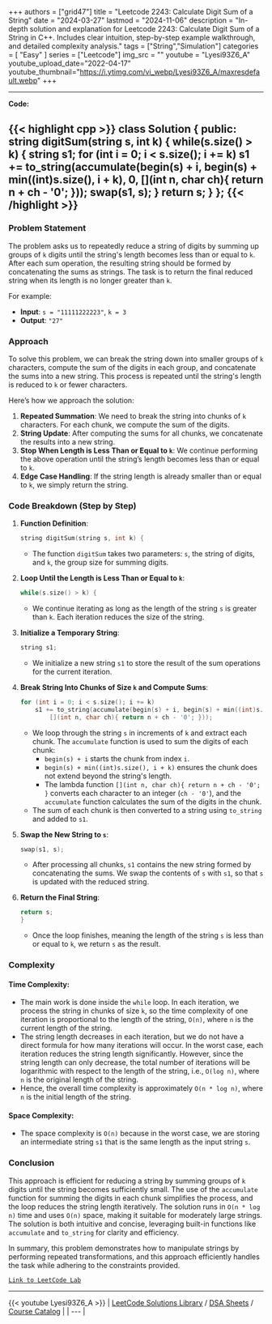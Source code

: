 
+++
authors = ["grid47"]
title = "Leetcode 2243: Calculate Digit Sum of a String"
date = "2024-03-27"
lastmod = "2024-11-06"
description = "In-depth solution and explanation for Leetcode 2243: Calculate Digit Sum of a String in C++. Includes clear intuition, step-by-step example walkthrough, and detailed complexity analysis."
tags = ["String","Simulation"]
categories = [
    "Easy"
]
series = ["Leetcode"]
img_src = ""
youtube = "Lyesi93Z6_A"
youtube_upload_date="2022-04-17"
youtube_thumbnail="https://i.ytimg.com/vi_webp/Lyesi93Z6_A/maxresdefault.webp"
+++



---
**Code:**

{{< highlight cpp >}}
class Solution {
public:
    string digitSum(string s, int k) {
    while(s.size() > k) {
        string s1;
        for (int i = 0; i < s.size(); i += k)
            s1 += to_string(accumulate(begin(s) + i, begin(s) + min((int)s.size(), i + k), 0, 
                [](int n, char ch){ return n + ch - '0'; }));
        swap(s1, s);
    }
    return s;
}
};
{{< /highlight >}}
---

### Problem Statement
The problem asks us to repeatedly reduce a string of digits by summing up groups of `k` digits until the string's length becomes less than or equal to `k`. After each sum operation, the resulting string should be formed by concatenating the sums as strings. The task is to return the final reduced string when its length is no longer greater than `k`.

For example:
- **Input**: `s = "11111222223"`, `k = 3`
- **Output**: `"27"`
  
### Approach
To solve this problem, we can break the string down into smaller groups of `k` characters, compute the sum of the digits in each group, and concatenate the sums into a new string. This process is repeated until the string's length is reduced to `k` or fewer characters.

Here’s how we approach the solution:
1. **Repeated Summation**: We need to break the string into chunks of `k` characters. For each chunk, we compute the sum of the digits.
2. **String Update**: After computing the sums for all chunks, we concatenate the results into a new string.
3. **Stop When Length is Less Than or Equal to `k`**: We continue performing the above operation until the string’s length becomes less than or equal to `k`.
4. **Edge Case Handling**: If the string length is already smaller than or equal to `k`, we simply return the string.

### Code Breakdown (Step by Step)

1. **Function Definition**:
   ```cpp
   string digitSum(string s, int k) {
   ```
   - The function `digitSum` takes two parameters: `s`, the string of digits, and `k`, the group size for summing digits.

2. **Loop Until the Length is Less Than or Equal to `k`**:
   ```cpp
   while(s.size() > k) {
   ```
   - We continue iterating as long as the length of the string `s` is greater than `k`. Each iteration reduces the size of the string.

3. **Initialize a Temporary String**:
   ```cpp
   string s1;
   ```
   - We initialize a new string `s1` to store the result of the sum operations for the current iteration.

4. **Break String Into Chunks of Size `k` and Compute Sums**:
   ```cpp
   for (int i = 0; i < s.size(); i += k)
       s1 += to_string(accumulate(begin(s) + i, begin(s) + min((int)s.size(), i + k), 0, 
           [](int n, char ch){ return n + ch - '0'; }));
   ```
   - We loop through the string `s` in increments of `k` and extract each chunk. The `accumulate` function is used to sum the digits of each chunk:
     - `begin(s) + i` starts the chunk from index `i`.
     - `begin(s) + min((int)s.size(), i + k)` ensures the chunk does not extend beyond the string's length.
     - The lambda function `[](int n, char ch){ return n + ch - '0'; }` converts each character to an integer (`ch - '0'`), and the `accumulate` function calculates the sum of the digits in the chunk.
   - The sum of each chunk is then converted to a string using `to_string` and added to `s1`.

5. **Swap the New String to `s`**:
   ```cpp
   swap(s1, s);
   ```
   - After processing all chunks, `s1` contains the new string formed by concatenating the sums. We swap the contents of `s` with `s1`, so that `s` is updated with the reduced string.

6. **Return the Final String**:
   ```cpp
   return s;
   }
   ```
   - Once the loop finishes, meaning the length of the string `s` is less than or equal to `k`, we return `s` as the result.

### Complexity

#### Time Complexity:
- The main work is done inside the `while` loop. In each iteration, we process the string in chunks of size `k`, so the time complexity of one iteration is proportional to the length of the string, `O(n)`, where `n` is the current length of the string.
- The string length decreases in each iteration, but we do not have a direct formula for how many iterations will occur. In the worst case, each iteration reduces the string length significantly. However, since the string length can only decrease, the total number of iterations will be logarithmic with respect to the length of the string, i.e., `O(log n)`, where `n` is the original length of the string.
- Hence, the overall time complexity is approximately `O(n * log n)`, where `n` is the initial length of the string.

#### Space Complexity:
- The space complexity is `O(n)` because in the worst case, we are storing an intermediate string `s1` that is the same length as the input string `s`.

### Conclusion
This approach is efficient for reducing a string by summing groups of `k` digits until the string becomes sufficiently small. The use of the `accumulate` function for summing the digits in each chunk simplifies the process, and the loop reduces the string length iteratively. The solution runs in `O(n * log n)` time and uses `O(n)` space, making it suitable for moderately large strings. The solution is both intuitive and concise, leveraging built-in functions like `accumulate` and `to_string` for clarity and efficiency.

In summary, this problem demonstrates how to manipulate strings by performing repeated transformations, and this approach efficiently handles the task while adhering to the constraints provided.

[`Link to LeetCode Lab`](https://leetcode.com/problems/calculate-digit-sum-of-a-string/description/)

---
{{< youtube Lyesi93Z6_A >}}
| [LeetCode Solutions Library](https://grid47.xyz/leetcode/) / [DSA Sheets](https://grid47.xyz/sheets/) / [Course Catalog](https://grid47.xyz/courses/) |
| --- |
